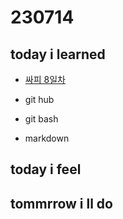 # 230714

## today i learned

- [싸피 8일차](README.md)

- git hub

- git bash

- markdown 


## today i feel





## tommrrow i ll do




